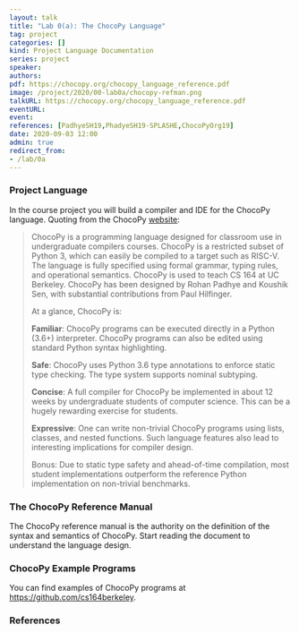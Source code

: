```yaml
---
layout: talk
title: "Lab 0(a): The ChocoPy Language"
tag: project
categories: []
kind: Project Language Documentation
series: project
speaker:
authors:
pdf: https://chocopy.org/chocopy_language_reference.pdf
image: /project/2020/00-lab0a/chocopy-refman.png
talkURL: https://chocopy.org/chocopy_language_reference.pdf
eventURL:
event:
references: [PadhyeSH19,PhadyeSH19-SPLASHE,ChocoPyOrg19]
date: 2020-09-03 12:00
admin: true
redirect_from:
- /lab/0a
---
```


### Project Language

In the course project you will build a compiler and IDE for the ChocoPy language. Quoting from the ChocoPy <a href="http://chocopy.org">website</a>:

> ChocoPy is a programming language designed for classroom use in undergraduate compilers courses. ChocoPy is a restricted subset of Python 3, which can easily be compiled to a target such as RISC-V. The language is fully specified using formal grammar, typing rules, and operational semantics. ChocoPy is used to teach CS 164 at UC Berkeley. ChocoPy has been designed by Rohan Padhye and Koushik Sen, with substantial contributions from Paul Hilfinger.
>
> At a glance, ChocoPy is:
>
> **Familiar**: ChocoPy programs can be executed directly in a Python (3.6+) interpreter. ChocoPy programs can also be edited using standard Python syntax highlighting.
>
> **Safe**: ChocoPy uses Python 3.6 type annotations to enforce static type checking. The type system supports nominal subtyping.
>
> **Concise**: A full compiler for ChocoPy be implemented in about 12 weeks by undergraduate students of computer science. This can be a hugely rewarding exercise for students.
>
> **Expressive**: One can write non-trivial ChocoPy programs using lists, classes, and nested functions. Such language features also lead to interesting implications for compiler design.
>
> Bonus: Due to static type safety and ahead-of-time compilation, most student implementations outperform the reference Python implementation on non-trivial benchmarks.

### The ChocoPy Reference Manual

The ChocoPy reference manual is the authority on the definition of the syntax and semantics of ChocoPy.
Start reading the document to understand the language design.

### ChocoPy Example Programs

You can find examples of ChocoPy programs at <https://github.com/cs164berkeley>.

### References
